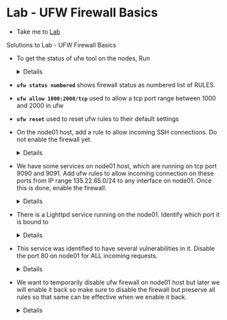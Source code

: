 # Lab - UFW Firewall Basics

  - Take me to [Lab](https://kodekloud.com/topic/lab-ufw-firewall/)

Solutions to Lab - UFW Firewall Basics

- To get the status of ufw tool on the nodes, Run
  <details>
  ```
  Find the status of the firewall by running the below command, if it is active that means that the tool is installed but needs to be enabled from the firewall

  $ ufw status
  ```
  </details>
- **`ufw status numbered`**  shows firewall status as numbered list of RULES

- **`ufw allow 1000:2000/tcp`**  used to allow a tcp port range between 1000 and 2000 in ufw

- **`ufw reset`**  used to reset ufw rules to their default settings

- On the node01 host, add a rule to allow incoming SSH connections.
Do not enable the firewall yet.
  <details>
  ```

  SSH into node01 by running

  $ ssh node01

  the allow the port by running

  $ ufw allow 22
  ```
  </details>
- We have some services on node01 host, which are running on tcp port 9090 and 9091. Add ufw rules to allow incoming connection on these ports from IP range 135.22.65.0/24 to any interface on node01.
Once this is done, enable the firewall.
  <details>
  ```

  Run

  $ ssh node01

  $ ufw allow from 135.22.65.0/24 to any port 9090 proto tcp

  $ ufw allow from 135.22.65.0/24 to any port 9091 proto tcp
  ```
  </details>
- There is a Lighttpd service running on the node01. Identify which port it is bound to
  <details>
  ```
  First check the service and check if it is running

  lighttpd.service - Lighttpd Daemon
   Loaded: loaded (/lib/systemd/system/lighttpd.service; enabled; vendor preset: enabled)
   Active: active (running) since Thu 2021-04-15 17:47:58 UTC; 46min ago
  Process: 6913 ExecStartPre=/usr/sbin/lighttpd -tt -f /etc/lighttpd/lighttpd.conf (code=exited, status=0/SUCCESS)
  Main PID: 6918 (lighttpd)
    Tasks: 1 (limit: 4915)
   CGroup: /system.slice/lighttpd.service
    └─6918 /usr/sbin/lighttpd -D -f /etc/lighttpd/lighttpd.conf

  Next, use netstat to find the port used by this process using

  $ netstat -natulp | grep lighttpd

  We can see that it is bound to port 80.
  ```
  </details>
- This service was identified to have several vulnerabilities in it. Disable the port 80 on node01 for ALL incoming requests.
  <details>
  ```

  Run
  $ ufw deny 80
  ```
  </details>
- We want to temporarily disable ufw firewall on node01 host but later we will enable it back so make sure to disable the firewall but preserve all rules so that same can be effective when we enable it back.
  <details>
  ```

  Run
  $ ufw disable

  This will temporarily disable the firewall but the old rules are still maintained.
  ```
  </details>
